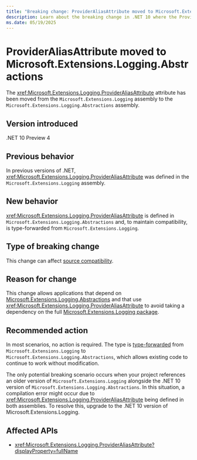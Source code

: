 ```yaml
---
title: "Breaking change: ProviderAliasAttribute moved to Microsoft.Extensions.Logging.Abstractions assembly"
description: Learn about the breaking change in .NET 10 where the ProviderAliasAttribute class moved from the Microsoft.Extensions.Logging assembly to the Microsoft.Extensions.Logging.Abstractions assembly.
ms.date: 05/19/2025
---
```


# ProviderAliasAttribute moved to Microsoft.Extensions.Logging.Abstractions

The <xref:Microsoft.Extensions.Logging.ProviderAliasAttribute> attribute has been moved from the `Microsoft.Extensions.Logging` assembly to the `Microsoft.Extensions.Logging.Abstractions` assembly.

## Version introduced

.NET 10 Preview 4

## Previous behavior

In previous versions of .NET, <xref:Microsoft.Extensions.Logging.ProviderAliasAttribute> was defined in the `Microsoft.Extensions.Logging` assembly.

## New behavior

<xref:Microsoft.Extensions.Logging.ProviderAliasAttribute> is defined in `Microsoft.Extensions.Logging.Abstractions` and, to maintain compatibility, is type-forwarded from `Microsoft.Extensions.Logging`.

## Type of breaking change

This change can affect [source compatibility](../../categories.md#source-compatibility).

## Reason for change

This change allows applications that depend on [Microsoft.Extensions.Logging.Abstractions](https://www.nuget.org/packages/Microsoft.Extensions.Logging.Abstractions) and that use <xref:Microsoft.Extensions.Logging.ProviderAliasAttribute> to avoid taking a dependency on the full [Microsoft.Extensions.Logging package](https://www.nuget.org/packages/Microsoft.Extensions.Logging).

## Recommended action

In most scenarios, no action is required. The type is [type-forwarded](../../../../standard/assembly/type-forwarding.md) from `Microsoft.Extensions.Logging` to `Microsoft.Extensions.Logging.Abstractions`, which allows existing code to continue to work without modification.

The only potential breaking scenario occurs when your project references an older version of `Microsoft.Extensions.Logging` alongside the .NET 10 version of `Microsoft.Extensions.Logging.Abstractions`. In this situation, a compilation error might occur due to <xref:Microsoft.Extensions.Logging.ProviderAliasAttribute> being defined in both assemblies. To resolve this, upgrade to the .NET 10 version of Microsoft.Extensions.Logging.

## Affected APIs

- <xref:Microsoft.Extensions.Logging.ProviderAliasAttribute?displayProperty=fullName>
